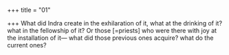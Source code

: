 +++
title = "01"

+++
What did Indra create in the exhilaration of it, what at the drinking of it?  what in the fellowship of it?
Or those [=priests] who were there with joy at the installation of it— what did those previous ones acquire? what do the current ones?